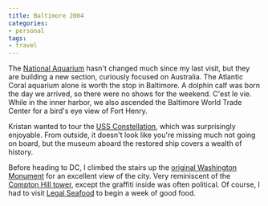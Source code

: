 ```yaml
---
title: Baltimore 2004
categories:
- personal
tags:
- travel
---
```


The [National Aquarium][1] hasn't changed much since my last visit, but they are building a new section, curiously focused on Australia.  The Atlantic Coral aquarium alone is worth the stop in Baltimore.  A dolphin calf was born the day we arrived, so there were no shows for the weekend.  C'est le vie.  While in the inner harbor, we also ascended the Baltimore World Trade Center for a bird's eye view of Fort Henry.

   [1]: http://www.aqua.org/

Kristan wanted to tour the [USS Constellation][2], which was surprisingly enjoyable.  From outside, it doesn't look like you're missing much not going on board, but the museum aboard the restored ship covers a wealth of history.

   [2]: http://www.constellation.org/

Before heading to DC, I climbed the stairs up the [original Washington Monument][3] for an excellent view of the city.  Very reminiscent of the [Compton Hill tower][4], except the graffiti inside was often political.  Of course, I had to visit [Legal Seafood][5] to begin a week of good food.

   [3]: http://www.wam.umd.edu/~jlehnert/
   [4]: http://stlouis.missouri.org/comptonhill/tower.html
   [5]: http://www.legalseafoods.com/

